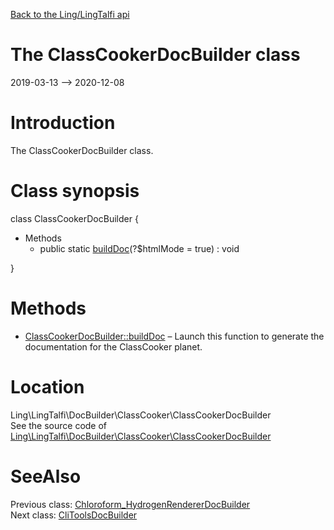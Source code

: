 [Back to the Ling/LingTalfi api](https://github.com/lingtalfi/LingTalfi/blob/master/doc/api/Ling/LingTalfi.md)



The ClassCookerDocBuilder class
================
2019-03-13 --> 2020-12-08






Introduction
============

The ClassCookerDocBuilder class.



Class synopsis
==============


class <span class="pl-k">ClassCookerDocBuilder</span>  {

- Methods
    - public static [buildDoc](https://github.com/lingtalfi/LingTalfi/blob/master/doc/api/Ling/LingTalfi/DocBuilder/ClassCooker/ClassCookerDocBuilder/buildDoc.md)(?$htmlMode = true) : void

}






Methods
==============

- [ClassCookerDocBuilder::buildDoc](https://github.com/lingtalfi/LingTalfi/blob/master/doc/api/Ling/LingTalfi/DocBuilder/ClassCooker/ClassCookerDocBuilder/buildDoc.md) &ndash; Launch this function to generate the documentation for the ClassCooker planet.





Location
=============
Ling\LingTalfi\DocBuilder\ClassCooker\ClassCookerDocBuilder<br>
See the source code of [Ling\LingTalfi\DocBuilder\ClassCooker\ClassCookerDocBuilder](https://github.com/lingtalfi/LingTalfi/blob/master/DocBuilder/ClassCooker/ClassCookerDocBuilder.php)



SeeAlso
==============
Previous class: [Chloroform_HydrogenRendererDocBuilder](https://github.com/lingtalfi/LingTalfi/blob/master/doc/api/Ling/LingTalfi/DocBuilder/Chloroform_HydrogenRenderer/Chloroform_HydrogenRendererDocBuilder.md)<br>Next class: [CliToolsDocBuilder](https://github.com/lingtalfi/LingTalfi/blob/master/doc/api/Ling/LingTalfi/DocBuilder/CliTools/CliToolsDocBuilder.md)<br>
